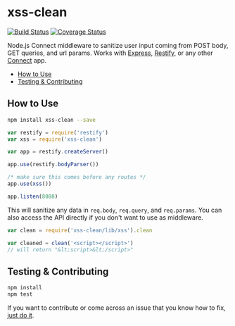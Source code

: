 # xss-clean
[![Build Status](https://travis-ci.org/jsonmaur/xss-clean.svg?branch=master)](https://travis-ci.org/jsonmaur/xss-clean)
[![Coverage Status](https://coveralls.io/repos/github/jsonmaur/xss-clean/badge.svg?branch=master)](https://coveralls.io/github/jsonmaur/xss-clean?branch=master)

Node.js Connect middleware to sanitize user input coming from POST body, GET queries, and url params. Works with [Express](http://expressjs.com/), [Restify](http://restify.com/), or any other [Connect](https://github.com/senchalabs/connect) app.

- [How to Use](#use)
- [Testing & Contributing](#testing)

<a name="use"></a>
## How to Use
```bash
npm install xss-clean --save
```
```javascript
var restify = require('restify')
var xss = require('xss-clean')

var app = restify.createServer()

app.use(restify.bodyParser())

/* make sure this comes before any routes */
app.use(xss())

app.listen(8080)
```

This will sanitize any data in `req.body`, `req.query`, and `req.params`. You can also access the API directly if you don't want to use as middleware.

```javascript
var clean = require('xss-clean/lib/xss').clean

var cleaned = clean('<script></script>')
// will return "&lt;script>&lt;/script>"
```

<a name="testing"></a>
## Testing & Contributing
```bash
npm install
npm test
```

If you want to contribute or come across an issue that you know how to fix, [just do it](https://www.youtube.com/watch?v=ZXsQAXx_ao0).
